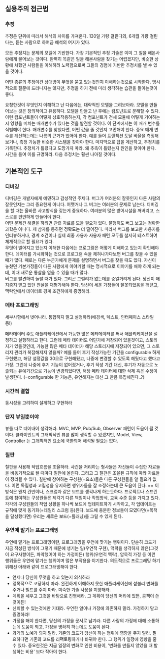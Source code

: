 
## 실용주의 접근법

### 추정
추정은 단위에 따라서 해석의 차이를 가져온다. 130일 가량 걸린다와, 6개월 가량 걸린다는, 듣는 사람으로 하여금 해석의 여지가 있다. 

모든 추정치는 문제의 모델에 기반한다. 가장 기본적인 추정 기술은 이미 그 일을 해본사람에게 물어보는 것이다. 완벽히 똑같은 일을 해본사람을 찾기는 어렵겠지만, 비슷한 상황에 처했던 사람들을 이해하려 노력함으로써 그들의 경험에 기반한 추정치를 낼 수 있을 것이다.


어떤 종류의 추정이건 상대방이 무엇을 묻고 있는것인지 이해하는것으로 시작한다. 명시적으로 질문에 드러나지는 않지만, 추정을 하기 전에 미리 생각하는 습관을 들이는것이 좋다.

요청한것이 무엇인지 이해하고 난 다음에는, 대략적인 모델을 그려보아라. 모델을 만들어보는 것은 창의적이고 유용하다. 모델을 만들고 난 후에는 컴포넌트로 분해할 수 있다. 이런 컴포넌트들이 어떻게 상호작용하는지, 각 컴포넌트가 전체 모듈에 어떻게 기여하는지 영향을 미치는 매개변수가 있다는 것을 발견할 것이다. 이 단계에서는 이 매개 변수를 식별해야 한다. 매개변수를 찾았다면, 어떤 값을 줄 것인지 고민해야 한다. 중요 매개 변수를 계산하는데는 나름의 근거가 있어야 한다. 예를 들어 트랜잭션 도달 비율을 측정해보거나, 측정 가능한 비슷한 시스템을 찾아야 한다. 마지막으로 답을 계산하고, 추정치를 기록한다. 
추정치가 틀렸다고 도망가지 마라. 왜 추측이 틀렸는지 원인을 찾아야 한다. 시간을 들여 이를 규명하라. 다음 추정치는 훨씬 나아질 것이다.

## 기본적인 도구


### 디버깅
디버깅은 개발자에게 예민하고 감성적인 주제다. 버그가 여러분의 잘못인지 다른 사람의 잘못인지는 그리 중요한게 아니다. 어쨋거나 그 버그는 여러분의 문제로 남는다. 디버깅을 할 때는 올바른 사고방식을 갖는게 중요하다. 여러분의 많은 방어시설을 꺼버리고, 스스로를 편안하게 만들어야 한다.  
어떤 문제건 해결을 하려면 관련 자료를 모을 필요가 있다. 불행히도 버그 보고는 정확한 과학은 아니다. 제 삼자를 통하면 정확도는 더 떨어진다. 따라서 버그를 보고한 사용자를 인터뷰하거나, 경계 조건이나 실제 최종 사용자 사용자 패턴 모두를 철저히 테스트하여 체계적으로 할 필요가 있다.  
무엇이 벌어지고 있는지 이해한 다음에는 프로그램은 어떻게 이해하고 있는지 확인해야 한다. 데이터를 가시화하는 것으로 프로그램 속을 체혀나가다보면 버그를 찾을 수 있을 때가 많다. 때로는 다른 누군가에게 문제를 설명하면서 버그를 찾을 때도 있다. 자신이 놓쳤던 기본가정들이 다른 사람에게 이야기할 때는 명시적으로 이야기를 해야 하게 되는데, 이때 새로운 통찰을 얻을 수 있을 때가 많다.  
버그를 발견하여 놀랄 때가 있다. 그리곤 그럴리가 없는데를 중얼거리게 된다. 당신이 애지중지 믿고 있던 진실을 재평가해야 한다. 당신이 세운 가정들이 잘못되었음을 깨닫고, 맥락안에서 데이터로 경계 조건하에게 증명해라. 


### 메타 프로그래밍
세부사항에서 벗어나라. 통합하지 말고 설정하라(배경색, 텍스트, 인터페이스 스타일 등!)

메타데이터 주도 애플리케이션에서 가능한 많은 메타데이터를 써서 애플리케이션을 설정하고 실행하라고 한다. 그런데 메타 데이터도 어딘가에 저장되어 있을것이고, 스토리지가 있을것인데, 가능한 많은 메타 데이터가 해당 스토리지에 저장되어 있으면, 그 스토리지 관리가 복잡해지지 않을까? 예를 들어 후기 작성가능한 기간을 configurable 하게 구현했고, 해당 설정값을 30으로 구현해뒀고, 나중에 변경할 수 있도록 해뒀다고 했다고 가정. 그런데 나중에 후기 기능이 없어졌거나, 후기 작성 기간 대신, 후기가 자동으로 노출되는 유예기간으로 기능이 변경되었다면, 해당 메타 데이터에 대한 삭제 혹은 수정이 발생한다. (=configurable 한 기능은, 유연해지는 대신 그 만큼 복잡해진다..?)

### 시간적 결합
동시성을 고려하여 설계하고 구현하라

### 단지 뷰일뿐이야
뷰를 따로 떼어내어 생각해라. MVC, MVP, Pub/Sub, Observer 패턴이 도움이 될 것이다.
클라이언트의 그래픽적인 뷰를 많이 생각할 수 있겠지만, Model, View, Controller 는 그래픽적인 요소에 국한되어 해석될 필요는 없다.

### 칠판
칠판을 사용해 작업흐름을 조율하라. 사건을 처리하는 형사들은 자신들이 수집한 자료들을 비동기적으로 될 때마다 칠판에 올린다. 그리고 그 칠판은 조율된 규칙에 따라 자료들이 정리될 수 있다. 칠판에 참여하는 구성원(=요소)들은 다른 구성원들을 알 필요가 없다. 이런 독립성과 고립성을 유지하면 행위자들을 잘 조정하는데 큰 도움이 된다.
== 이 방식은 왠지 칸반이나, 스크럼과 같은 보드를 생각나게 하는듯하다. 프로젝트나 스프린트에 참여하는 구성원들은 제각기 다른 책임이나 작업방식, 교육 수준 등을 가지고 있다. 각각의 구성원들의 작업 상황을 하나씩 보드에 업데이트하기 시작하고, 각 업데이트는 규칙에 맞게 동기화(=데일리 스크럼 등)된다. 보드에 충분한 정보들이 모였다면(=목적을 달성했다면) 우리는 새로운 보드(=플래닝)를 그릴 수 있게 된다.

### 우연에 맡기는 프로그래밍
우연에 맡기는 프로그래밍이란, 프로그래밍을 우연에 맞기는 행위이다. 단순히 코드가 지금 작성된 방식이 그렇기 때문에 생기는 일(우연적 구현), 맥락을 생각하지 않은(그것이 요구사항이든, 파악했어야 하는 가정이든) 행위(우연적 맥락), 암묵적 가정 등 이런 행위들은 우연에 맡기는 행위이며 많은 부작용을 야기한다. 
의도적으로 프로그래밍 하기 위해선 아래와 같이 프로그래밍해야 한다.
* 언제나 당신이 무엇을 하고 있는지 의식하라
* 맹목적으로 코딩하지 마라. 완전하게 이해하지 못한 애플리케이션에 섣불리 변화를 주거나 빌드를 주지 마라. 미숙한 기술 사용을 지양해라.
* 계획을 세우고 그것을 바탕으로 진행해라. 그 계획이 당신의 머리에 있든, 공책이 쓴 것이든!
* 신뢰할 수 있는것에만 기대라. 우연한 일이나 가정에 의존하지 말라. 가정하지 말고 증명하라!
* 가정을 해야 한다면, 당신의 가정을 문서로 남겨라. 다른 사람의 가정에 대해 소통하는데 도움이 되고, 가정을 명확히 하는데도 도움이 된다.
* 과거의 노예가 되지 말라. 기존의 코드가 당신이 하는 행위에 영향을 주지 말라. 필요하다면 기존의 코드를 리팩토링하거나 바꿔야 한다. 그 행위가 일정에 영향을 줄 수 있다. 중요한것은 지금 일정의 변화로 인한 비용이, '변화를 만들지 않았을 때 발생하는 비용' 보다 작아야 한다.
